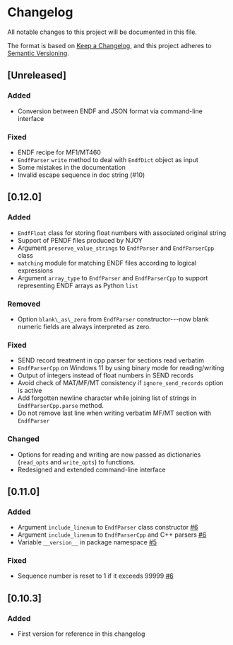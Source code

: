 # Changelog

All notable changes to this project will be documented in this file.

The format is based on [Keep a Changelog](https://keepachangelog.com/en/1.1.0/),
and this project adheres to [Semantic Versioning](https://semver.org/spec/v2.0.0.html).

## [Unreleased]

### Added

- Conversion between ENDF and JSON format via command-line interface

### Fixed

- ENDF recipe for MF1/MT460
- `EndfParser` `write` method to deal with `EndfDict` object as input
- Some mistakes in the documentation
- Invalid escape sequence in doc string (#10)

## [0.12.0]

### Added

- `EndfFloat` class for storing float numbers with associated original string
- Support of PENDF files produced by NJOY
- Argument `preserve_value_strings` to `EndfParser` and `EndfParserCpp` class
- `matching` module for matching ENDF files according to logical expressions
- Argument `array_type` to `EndfParser` and `EndfParserCpp` to support representing ENDF arrays as Python `list`

### Removed

- Option `blank\_as\_zero` from `EndfParser` constructor---now blank numeric fields are always interpreted as zero.

### Fixed

- SEND record treatment in cpp parser for sections read verbatim
- `EndfParserCpp` on Windows 11 by using binary mode for reading/writing
- Output of integers instead of float numbers in SEND records
- Avoid check of MAT/MF/MT consistency if `ignore_send_records` option is active
- Add forgotten newline character while joining list of strings in `EndfParserCpp.parse` method.
- Do not remove last line when writing verbatim MF/MT section with `EndfParser`

### Changed

- Options for reading and writing are now passed as dictionaries (`read_opts` and `write_opts`) to functions.
- Redesigned and extended command-line interface

## [0.11.0]

### Added

- Argument `include_linenum` to `EndfParser` class constructor [#6](https://github.com/IAEA-NDS/endf-parserpy/issues/6)
- Argument `include_linenum` to `EndfParserCpp` and C++ parsers [#6](https://github.com/IAEA-NDS/endf-parserpy/issues/6)
- Variable `__version__` in package namespace [#5](https://github.com/IAEA-NDS/endf-parserpy/issues/5)

### Fixed

- Sequence number is reset to 1 if it exceeds 99999 [#6](https://github.com/IAEA-NDS/endf-parserpy/issues/6)

## [0.10.3]

### Added

- First version for reference in this changelog
